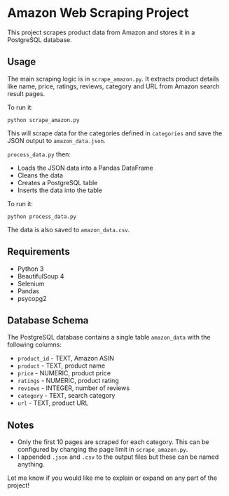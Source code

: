 
# Amazon Web Scraping Project

This project scrapes product data from Amazon and stores it in a PostgreSQL database.

## Usage

The main scraping logic is in `scrape_amazon.py`. It extracts product details like name, price, ratings, reviews, category and URL from Amazon search result pages.

To run it:

```
python scrape_amazon.py
```

This will scrape data for the categories defined in `categories` and save the JSON output to `amazon_data.json`.

`process_data.py` then:

- Loads the JSON data into a Pandas DataFrame
- Cleans the data
- Creates a PostgreSQL table
- Inserts the data into the table 

To run it:

```
python process_data.py
```

The data is also saved to `amazon_data.csv`.

## Requirements

- Python 3
- BeautifulSoup 4
- Selenium
- Pandas
- psycopg2

## Database Schema

The PostgreSQL database contains a single table `amazon_data` with the following columns:

- `product_id` - TEXT, Amazon ASIN 
- `product` - TEXT, product name
- `price` - NUMERIC, product price
- `ratings` - NUMERIC, product rating 
- `reviews` - INTEGER, number of reviews
- `category` - TEXT, search category 
- `url` - TEXT, product URL

## Notes

- Only the first 10 pages are scraped for each category. This can be configured by changing the page limit in `scrape_amazon.py`.
- I appended `.json` and `.csv` to the output files but these can be named anything.

Let me know if you would like me to explain or expand on any part of the project!